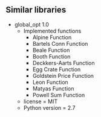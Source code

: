 ## Similar libraries

- global_opt 1.0
  - Implemented functions
    - Alpine Function
    - Bartels Conn Function
    - Beale Function
    - Booth Function
    - Deckkers-Aarts Function
    - Egg Crate Function
    - Goldstein Price Function
    - Leon Function
    - Matyas Function
    - Powell Sum Function
  - license = MIT
  - Python version = 2.7
